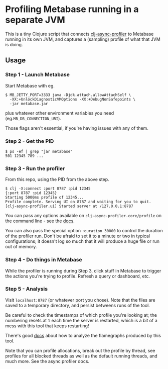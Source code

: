 # Profiling Metabase running in a separate JVM

This is a tiny Clojure script that connects [clj-async-profiler](https://clojure-goes-fast.com/kb/profiling/clj-async-profiler/)
to Metabase running in its own JVM, and captures a (sampling) profile of what that JVM is doing.

## Usage

### Step 1 - Launch Metabase

Start Metabase with eg.

```
$ MB_JETTY_PORT=3333 java -Djdk.attach.allowAttachSelf \
  -XX:+UnlockDiagnosticVMOptions -XX:+DebugNonSafepoints \
  -jar metabase.jar
```

plus whatever other environment variables you need (eg.`MB_DB_CONNECTION_URI`).

Those flags aren't essential, if you're having issues with any of them.

### Step 2 - Get the PID

```
$ ps -ef | grep "jar metabase"
501 12345 789 ...
```

### Step 3 - Run the profiler

From this repo, using the PID from the above step.

```
$ clj -X:connect :port 8787 :pid 12345
{:port 8787 :pid 12345}
Starting 5000ms profile of 12345...
Profile complete. Serving UI on 8787 and waiting for you to quit.
[clj-async-profiler.ui] Started server at /127.0.0.1:8787
```

You can pass any options available on `clj-async-profiler.core/profile` on the
command line - see the [docs](https://clojure-goes-fast.com/kb/profiling/clj-async-profiler/basic-usage/#functions-and-options).

You can also pass the special option `:duration 30000` to control the duration of the profiler run.
Don't be afraid to set it to a minute or two in typical configurations; it doesn't log so much that it will produce a huge file or run out of memory.

### Step 4 - Do things in Metabase

While the profiler is running during Step 3, click stuff in Metabase to
trigger the actions you're trying to profile. Refresh a query or dashboard, etc.

### Step 5 - Analysis

Visit `localhost:8787` (or whatever port you chose). Note that the files are saved to
a temporary directory, and persist betweens runs of the tool.

Be careful to check the timestamps of which profile you're looking at; the numbering
resets at `1` each time the server is restarted, which is a bit of a mess with this
tool that keeps restarting!

There's good [docs](https://clojure-goes-fast.com/kb/profiling/clj-async-profiler/) about
how to analyze the flamegraphs produced by this tool.

Note that you can profile allocations, break out the profile by thread, see profiles
for all blocked threads as well as the default running threads, and much more. See the 
async profiler docs.
